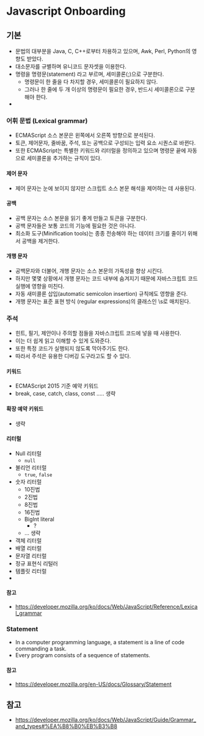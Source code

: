 # Javascript Onboarding

## 기본

- 문법의 대부분을 Java, C, C++로부터 차용하고 있으며, Awk, Perl, Python의 영향도 받았다.
- 대소문자를 규별하며 유니코드 문자셋을 이용한다.
- 명령을 명령문(statement) 라고 부르며, 세미콜론(;)으로 구분한다.
  - 명령문이 한 줄을 다 차지할 경우, 세미콜론이 필요하지 않다.
  - 그러나 한 줄에 두 개 이상의 명령문이 필요한 경우, 반드시 세미콜론으로 구분해야 한다.
-

### 어휘 문법 (Lexical grammar)

- ECMAScript 소스 본문은 왼쪽에서 오른쪽 방향으로 분석된다.
- 토큰, 제어문자, 줄바꿈, 주석, 또는 공백으로 구성되는 입력 요소 시퀀스로 바뀐다.
- 또한 ECMAScript는 특별한 키워드와 리터럴을 정의하고 있으며 명령문 끝에 자동으로 세미콜론을 추가하는 규칙이 있다.

#### 제어 문자

- 제어 문자는 눈에 보이지 않지만 스크립트 소스 본문 해석을 제어하는 데 사용된다.

#### 공백

- 공백 문자는 소스 본문을 읽기 좋게 만들고 토큰을 구분한다.
- 공백 문자들은 보통 코드의 기능에 필요한 것은 아니다.
- 최소화 도구(Minification tools)는 종종 전송해야 하는 데이터 크기를 줄이기 위해서 공백을 제거한다.

#### 개행 문자

- 공백문자와 더불어, 개행 문자는 소스 본문의 가독성을 향상 시킨다.
- 하지만 몇몇 상황에서 개행 문자는 코드 내부에 숨겨지기 때문에 자바스크립트 코드 실행에 영향을 미친다.
- 자동 새미콜론 삽입(automatic semicolon insertion) 규칙에도 영향을 준다.
- 개행 문자는 표준 표현 방식 (regular expressions)의 클래스인 \s로 매치된다.

### 주석

- 힌트, 필기, 제안이나 주의할 점들을 자바스크립트 코드에 넣을 때 사용한다.
- 이는 더 쉽게 읽고 이해할 수 있게 도와준다.
- 또한 특정 코드가 실행되지 않도록 막아주기도 한다.
- 따라서 주석은 유용한 디버깅 도구라고도 할 수 있다.

#### 키워드

- ECMAScript 2015 기준 예약 키워드
- break, case, catch, class, const ..... 생략

#### 확장 예약 키워드

- 생략

#### 리터럴

- Null 리터럴
  - `null`
- 불리언 리터럴
  - `true`, `false`
- 숫자 리터럴
  - 10진법
  - 2진법
  - 8진법
  - 16진법
  - BigInt literal
    - ?
  - ... 생략
- 객체 리터럴
- 배열 리터럴
- 문자열 리터럴
- 정규 표현식 리털러
- 템플릿 리터럴
-

#### 참고

- <https://developer.mozilla.org/ko/docs/Web/JavaScript/Reference/Lexical_grammar>

### Statement

- In a computer programming language, a statement is a line of code commanding a task.
- Every program consists of a sequence of statements.

#### 참고

- <https://developer.mozilla.org/en-US/docs/Glossary/Statement>


## 참고

- <https://developer.mozilla.org/ko/docs/Web/JavaScript/Guide/Grammar_and_types#%EA%B8%B0%EB%B3%B8>
